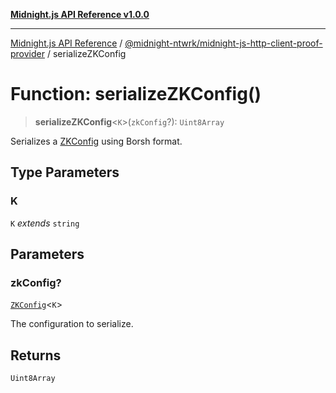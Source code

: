 [**Midnight.js API Reference v1.0.0**](../../../README.md)

***

[Midnight.js API Reference](../../../packages.md) / [@midnight-ntwrk/midnight-js-http-client-proof-provider](../README.md) / serializeZKConfig

# Function: serializeZKConfig()

> **serializeZKConfig**\<`K`\>(`zkConfig`?): `Uint8Array`

Serializes a [ZKConfig](../../midnight-js-types/interfaces/ZKConfig.md) using Borsh format.

## Type Parameters

### K

`K` *extends* `string`

## Parameters

### zkConfig?

[`ZKConfig`](../../midnight-js-types/interfaces/ZKConfig.md)\<`K`\>

The configuration to serialize.

## Returns

`Uint8Array`
